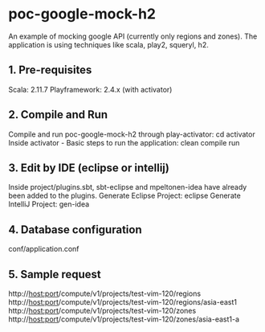 # poc-google-mock-h2

An example of mocking google API (currently only regions and zones).
The application is using techniques like scala, play2, squeryl, h2.

## 1. Pre-requisites
Scala: 2.11.7
Playframework: 2.4.x (with activator)

## 2. Compile and Run
Compile and run poc-google-mock-h2 through play-activator:
cd <Root folder of poc-google-mock-h2>
activator
Inside activator - Basic steps to run the application:
clean
compile
run

## 3. Edit by IDE (eclipse or intellij)
Inside project/plugins.sbt, sbt-eclipse and mpeltonen-idea have already been added to the plugins.
Generate Eclipse Project:
eclipse
Generate IntelliJ Project:
gen-idea

## 4. Database configuration
conf/application.conf

## 5. Sample request
http://<host:port>/compute/v1/projects/test-vim-120/regions
http://<host:port>/compute/v1/projects/test-vim-120/regions/asia-east1
http://<host:port>/compute/v1/projects/test-vim-120/zones
http://<host:port>/compute/v1/projects/test-vim-120/zones/asia-east1-a

